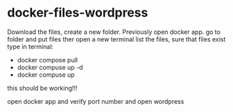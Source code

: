 # docker-files-wordpress

Download the files, create a new folder.
Previously open docker app.
go to folder and put files ther
open a new terminal list the files, sure that files exist
type in terminal: 
  - docker compose pull
  - docker compuse up -d
  - docker compuse up

this should be working!!!

open docker app and verify port number and open wordpress 


